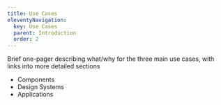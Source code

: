 ```yaml
---
title: Use Cases
eleventyNavigation:
  key: Use Cases
  parent: Introduction
  order: 2
---
```


Brief one-pager describing what/why for the three main use cases, with links into more detailed sections

* Components
* Design Systems
* Applications
